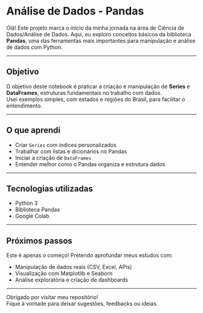 #  Análise de Dados - Pandas

Olá! Este projeto marca o início da minha jornada na área de Ciência de Dados/Análise de Dados. Aqui, eu exploro conceitos básicos da biblioteca **Pandas**, uma das ferramentas mais importantes para manipulação e análise de dados com Python.

---

##  Objetivo

O objetivo deste notebook é praticar a criação e manipulação de **Series** e **DataFrames**, estruturas fundamentais no trabalho com dados.  
Usei exemplos simples, com estados e regiões do Brasil, para facilitar o entendimento.

---

##  O que aprendi

- Criar `Series` com índices personalizados  
- Trabalhar com listas e dicionários no Pandas  
- Iniciar a criação de `DataFrames`  
- Entender melhor como o Pandas organiza e estrutura dados

---

##  Tecnologias utilizadas

- Python 3  
- Biblioteca Pandas  
- Google Colab

---

## Próximos passos

Este é apenas o começo! Pretendo aprofundar meus estudos com:
- Manipulação de dados reais (CSV, Excel, APIs)  
- Visualização com Matplotlib e Seaborn  
- Análise exploratória e criação de dashboards

---

Obrigado por visitar meu repositório!   
Fique à vontade para deixar sugestões, feedbacks ou ideias.

